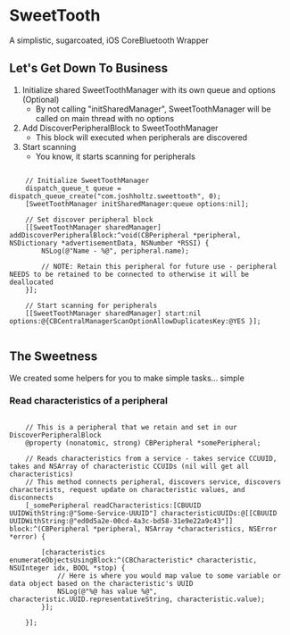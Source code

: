 # SweetTooth
A simplistic, sugarcoated, iOS CoreBluetooth Wrapper

## Let's Get Down To Business

1. Initialize shared SweetToothManager with its own queue and options (Optional)
    - By not calling "initSharedManager", SweetToothManager will be called on main thread with no options
2. Add DiscoverPeripheralBlock to SweetToothManager
    - This block will executed when peripherals are discovered
3. Start scanning
    - You know, it starts scanning for peripherals

````objc

    // Initialize SweetToothManager
    dispatch_queue_t queue = dispatch_queue_create("com.joshholtz.sweettooth", 0);
    [SweetToothManager initSharedManager:queue options:nil];
    
    // Set discover peripheral block
    [[SweetToothManager sharedManager] addDiscoverPeripheralBlock:^void(CBPeripheral *peripheral, NSDictionary *advertisementData, NSNumber *RSSI) {
        NSLog(@"Name - %@", peripheral.name);
        
        // NOTE: Retain this peripheral for future use - peripheral NEEDS to be retained to be connected to otherwise it will be deallocated
    }];
    
    // Start scanning for peripherals
    [[SweetToothManager sharedManager] start:nil options:@{CBCentralManagerScanOptionAllowDuplicatesKey:@YES }];


````

## The Sweetness

We created some helpers for you to make simple tasks... simple

### Read characteristics of a peripheral 

````objc

    // This is a peripheral that we retain and set in our DiscoverPeripheralBlock
    @property (nonatomic, strong) CBPeripheral *somePeripheral;

    // Reads characteristics from a service - takes service CCUUID, takes and NSArray of characteristic CCUIDs (nil will get all characteristics)
    // This method connects peripheral, discovers service, discovers characterists, request update on characteristic values, and disconnects
    [_somePeripheral readCharacteristics:[CBUUID UUIDWithString:@"Some-Service-UUUID"] characteristicUUIDs:@[[CBUUID UUIDWithString:@"ed0d5a2e-00cd-4a3c-bd58-31e9e22a9c43"]] block:^(CBPeripheral *peripheral, NSArray *characteristics, NSError *error) {
        
        [characteristics enumerateObjectsUsingBlock:^(CBCharacteristic* characteristic, NSUInteger idx, BOOL *stop) {
            // Here is where you would map value to some variable or data object based on the characteristic's UUID
            NSLog(@"%@ has value %@", characteristic.UUID.representativeString, characteristic.value);
        }];
        
    }];

````
